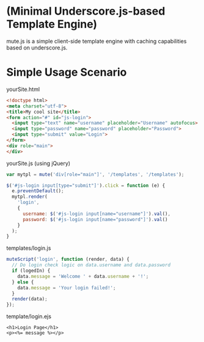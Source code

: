(**M**inimal **U**nderscore.js-based **T**emplate **E**ngine)
=============================================================

mute.js is a simple client-side template engine with caching capabilities based on underscore.js.


Simple Usage Scenario
=====================

yourSite.html

```html
<!doctype html>
<meta charset="utf-8">
<title>My cool site</title>
<form action="#" id="js-login">
  <input type="text" name="username" placeholder="Username" autofocus>
  <input type="password" name="password" placeholder="Password">
  <input type="submit" value="Login">
</form>
<div role="main">
</div>
```

yourSite.js (using jQuery)

```javascript
var mytpl = mute('div[role="main"]', '/templates', '/templates');

$('#js-login input[type="submit"]').click = function (e) {
  e.preventDefault();
  mytpl.render(
    'login',
    {
      username: $('#js-login input[name="username"]').val(),
      password: $('#js-login input[name="password"]').val()
    }
  );
}
```

templates/login.js

```javascript
muteScript('login', function (render, data) {
  // Do login check logic on data.username and data.password
  if (logedIn) {
    data.message = 'Welcome ' + data.username + '!';
  } else {
    data.message = 'Your login failed!';
  }
  render(data);
});
```

template/login.ejs

```ejs
<h1>Login Page</h1>
<p><%= message %></p>
```